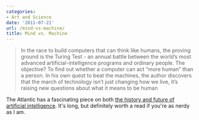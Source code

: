 ```yaml
---
categories:
- Art and Science
date: '2011-07-21'
url: /mind-vs-machine/
title: Mind vs. Machine
---
```


<blockquote>In the race to build computers that can think like humans, the proving ground is the Turing Test - an annual battle between the world’s most advanced artificial-intelligence programs and ordinary people. The objective? To find out whether a computer can act “more human” than a person. In his own quest to beat the machines, the author discovers that the march of technology isn’t just changing how we live, it’s raising new questions about what it means to be human</blockquote>

The Atlantic has a fascinating piece on both <a href="http://www.theatlantic.com/magazine/archive/2011/03/mind-vs-machine/8386/">the history and future of artificial intelligence</a>. It's long, but definitely worth a read if you're as nerdy as I am.